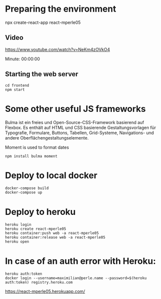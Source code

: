 # Preparing the environment

npx create-react-app react-mperle05

## Video

https://www.youtube.com/watch?v=NeKm4zOVkO4

Minute: 00:00:00

## Starting the web server

````
cd frontend
npm start
````

# Some other useful JS frameworks

Bulma ist ein freies und Open-Source-CSS-Framework basierend auf Flexbox. Es enthält auf HTML und CSS basierende Gestaltungsvorlagen für Typografie, Formulare, Buttons, Tabellen, Grid-Systeme, Navigations- und andere Oberflächengestaltungselemente. 

Moment is used to format dates


````
npm install bulma moment
````

# Deploy to local docker

````
docker-compose build
docker-compose up
````

# Deploy to heroku

````
heroku login
heroku create react-mperle05
heroku container:push web -a react-mperle05
heroku container:release web -a react-mperle05
heroku open
````

# In case of an auth error with Heroku:
````
heroku auth:token
docker login --username=maximilian@perle.name --password=$(heroku auth:token) registry.heroku.com
````


https://react-mperle05.herokuapp.com/